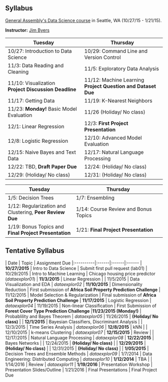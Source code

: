## Syllabus
[General Assembly's Data Science course](https://generalassemb.ly/education/data-science/seattle/) in Seattle, WA (10/27/15 - 1/21/15).

**Instructor:** [Jim Byers](https://www.linkedin.com/profile/view?id=ADEAAAEai9UBI1CGmAPFMYpURJeL9zvxWX6xBqI)

Tuesday | Thursday
--- | ---
10/27: Introduction to Data Science | 10/29: Command Line and Version Control
11/3: Data Reading and Cleaning | 11/5: Exploratory Data Analysis
11/10: Visualization<br>**Project Discussion Deadline** | 11/12: Machine Learning<br>**Project Question and Dataset Due**
11/17: Getting Data | 11/19: K-Nearest Neighbors
11/23: **Monday!** Basic Model Evaluation | 11/26 (Holiday/ No class) |
12/1: Linear Regression | 12/3:  **First Project Presentation** 
12/8: Logistic Regression | 12/10: Advanced Model Evaluation
12/15: Naive Bayes and Text Data | 12/17: Natural Language Processing
12/22: TBD, **Draft Paper Due** | 12/24: (Holiday/ No class)
12/29: (Holiday/ No class) | 12/31: (Holiday/ No class)

Tuesday | Thursday
--- | ---
1/5: Decision Trees | 1/7: Ensembling
1/12: Regularization and<br>Clustering, **Peer Review Due** | 1/14: Course Review and Bonus Topics
1/19: Bonus Topics and<br>**Final Project Presentation** | 1/21: **Final Project Presentation**


## Tentative Syllabus

| Date      | Topic | Assignment Due 
|:----------|:------|:------|:------
| **10/27/2015** | Intro to Data Science | Submit first pull request (lab01)
| 10/29/2015 | Intro to Machine Learning | Chicago housing price predictor (*dataexplor01*)
| **11/3/2015**  | Linear Regression | 
| 11/5/2015 | Data Visualization and EDA | *dataexplor02*
| **11/10/2015**  | Dimensionality Reduction | First submission of **Africa Soil Property Prediction Challenge**
| 11/12/2015 | Model Selection & Regularization | Final submission of **Africa Soil Property Prediction Challenge**
| **11/17/2015** | Logistic Regression | *dataexplor04*
| 11/19/2015 | Non-linear Classification | First Submission of **Forest Cover Type Prediction Challenge**
|**11/23/2015 (Monday!)** | Probablility and Bayes Theorem | *dataexplor05*
| 11/26/2015  | **(Holiday/ No class)** |
| **12/1/2015** | Bayesian Classifiers, Discriminant Analysis | 
| 12/3/2015  | Time Series Analysis | *dataexplor06*
| **12/8/2015** | kNN | 
| 12/10/2015 | k-means Clustering | *dataexplor07*
| **12/15/2015** | Review | 
| 12/17/2015 | Natural Language Processing | *dataexplor08*
| **12/22/2015** | Bayes Networks |
| 12/24/2015 | **(Holiday/ No class)** |
| **12/29/2015** | **(Holiday/ No class)** |
| 12/31/2015 | **(Holiday/ No class)** |
| **1/05/2015** | Decision Trees and Ensemble Methods | *dataexplor09*
| 1/7/2014 | Data Engineering: Distributed Computing | *dataexplor10*
| **1/12/2014**  | TBA | 
| 1/14/2016  | Review | *dataexplor11*
| **1/19/2016**  | Presentation Workshop | Presentation Slides/Outline
| 1/21/2016 | Final Presentations | Final Project Due
